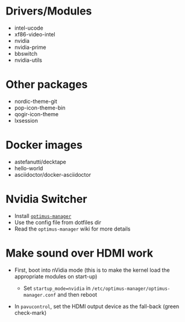 # Drivers/Modules

* intel-ucode
* xf86-video-intel
* nvidia
* nvidia-prime
* bbswitch
* nvidia-utils

# Other packages

* nordic-theme-git
* pop-icon-theme-bin
* qogir-icon-theme
* lxsession

# Docker images
* astefanutti/decktape
* hello-world
* asciidoctor/docker-asciidoctor

# Nvidia Switcher

* Install [`optimus-manager`](https://github.com/Askannz/optimus-manager)
* Use the config file from dotfiles dir
* Read the `optimus-manager` wiki for more details

# Make sound over HDMI work

* First, boot into nVidia mode (this is to make the kernel load the appropriate modules on start-up)
    * Set `startup_mode=nvidia` in `/etc/optimus-manager/optimus-manager.conf` and then reboot

* In `pavucontrol`, set the HDMI output device as the fall-back (green check-mark)

